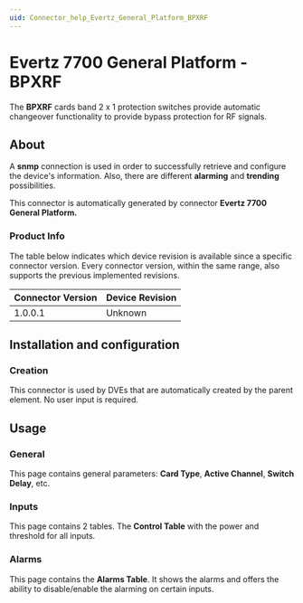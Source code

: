 ```yaml
---
uid: Connector_help_Evertz_General_Platform_BPXRF
---
```


# Evertz 7700 General Platform - BPXRF

The **BPXRF** cards band 2 x 1 protection switches provide automatic changeover functionality to provide bypass protection for RF signals.

## About

A **snmp** connection is used in order to successfully retrieve and configure the device's information. Also, there are different **alarming** and **trending** possibilities.

This connector is automatically generated by connector **Evertz 7700 General Platform.**

### Product Info

The table below indicates which device revision is available since a specific connector version. Every connector version, within the same range, also supports the previous implemented revisions.

| **Connector Version** | **Device Revision** |
|--------------------|---------------------|
| 1.0.0.1            | Unknown             |

## Installation and configuration

### Creation

This connector is used by DVEs that are automatically created by the parent element. No user input is required.

## Usage

### General

This page contains general parameters: **Card Type**, **Active Channel**, **Switch Delay**, etc.

### Inputs

This page contains 2 tables. The **Control Table** with the power and threshold for all inputs.

### Alarms

This page contains the **Alarms Table**. It shows the alarms and offers the ability to disable/enable the alarming on certain inputs.

